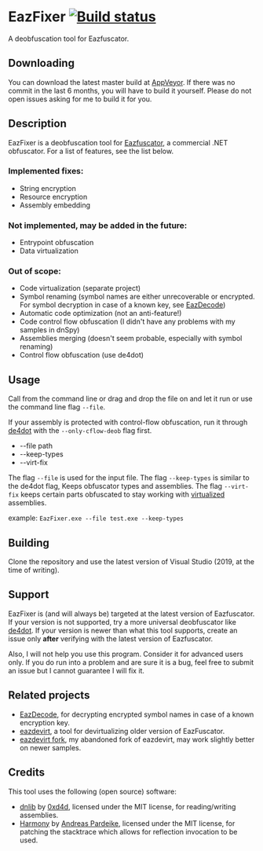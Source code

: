 # EazFixer [![Build status](https://ci.appveyor.com/api/projects/status/5i5m8d7qv97ywgmc?svg=true)](https://ci.appveyor.com/project/HoLLy-HaCKeR/eazfixer)
A deobfuscation tool for Eazfuscator.

## Downloading
You can download the latest master build at [AppVeyor](https://ci.appveyor.com/project/HoLLy-HaCKeR/eazfixer/build/artifacts). If there was no commit in the last 6 months, you will have to build it yourself. Please do not open issues asking for me to build it for you.

## Description
EazFixer is a deobfuscation tool for [Eazfuscator](https://www.gapotchenko.com/eazfuscator.net), a commercial .NET obfuscator. For a list of features, see the list below.

### Implemented fixes:
* String encryption
* Resource encryption
* Assembly embedding

### Not implemented, may be added in the future:
* Entrypoint obfuscation
* Data virtualization

### Out of scope:
* Code virtualization (separate project)
* Symbol renaming (symbol names are either unrecoverable or encrypted. For symbol decryption in case of a known key, see [EazDecode](https://github.com/HoLLy-HaCKeR/EazDecode))
* Automatic code optimization (not an anti-feature!)
* Code control flow obfuscation (I didn't have any problems with my samples in dnSpy)
* Assemblies merging (doesn't seem probable, especially with symbol renaming)
* Control flow obfuscation (use de4dot)

## Usage
Call from the command line or drag and drop the file on and let it run or use the command line flag `--file`.

If your assembly is protected with control-flow obfuscation, run it through [de4dot](https://github.com/0xd4d/de4dot) with the
`--only-cflow-deob` flag first.

* --file path
* --keep-types
* --virt-fix

The flag `--file` is used for the input file.
The flag `--keep-types` is similar to the de4dot flag, Keeps obfuscator types and assemblies.
The flag `--virt-fix` keeps certain parts obfuscated to stay working with [virtualized](https://help.gapotchenko.com/eazfuscator.net/30/virtualization) assemblies.

example: `EazFixer.exe --file test.exe --keep-types`

## Building
Clone the repository and use the latest version of Visual Studio (2019, at the time of writing).

## Support
EazFixer is (and will always be) targeted at the latest version of Eazfuscator. If your version is not supported, try a more universal 
deobfuscator like [de4dot](https://github.com/0xd4d/de4dot). If your version is newer than what this tool supports, create an issue only 
**after** verifying with the latest version of Eazfuscator.

Also, I will not help you use this program. Consider it for advanced users only. If you do run into a problem and are sure it is a bug, 
feel free to submit an issue but I cannot guarantee I will fix it.

## Related projects
- [EazDecode](https://github.com/HoLLy-HaCKeR/EazDecode), for decrypting encrypted symbol names in case of a known encryption key.
- [eazdevirt](https://github.com/saneki/eazdevirt), a tool for devirtualizing older version of EazFuscator.
- [eazdevirt fork](https://github.com/HoLLy-HaCKeR/eazdevirt), my abandoned fork of eazdevirt, may work slightly better on newer samples.

## Credits
This tool uses the following (open source) software:
* [dnlib](https://github.com/0xd4d/dnlib) by [0xd4d](https://github.com/0xd4d), licensed under the MIT license, for reading/writing assemblies.
* [Harmony](https://github.com/pardeike/Harmony) by [Andreas Pardeike](https://github.com/pardeike), licensed under the MIT license, for patching the stacktrace which allows for reflection invocation to be used.
